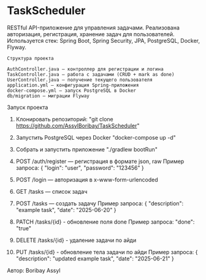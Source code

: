 # TaskScheduler
RESTful API-приложение для управления задачами. 
Реализована авторизация, регистрация, хранение задач для пользователей. Используется стек: Spring Boot, Spring Security, JPA, PostgreSQL, Docker, Flyway.
    


    Структура проекта

    AuthController.java — контроллер для регистрации и логина
    TaskController.java — работа с задачами (CRUD + mark as done)
    UserController.java — получение текущего пользователя
    application.yml — конфигурация Spring-приложения
    docker-compose.yml — запуск PostgreSQL в Docker
    db/migration — миграции Flyway


Запуск проекта
1. Клонировать репозиторий: "git clone https://github.com/AssylBoribay/TaskScheduler"
2. Запустить PostgreSQL через Docker
"docker-compose up -d"
3. Собрать и запустить приложение
"./gradlew bootRun"


1. POST /auth/register — регистрация в формате json, raw
    Пример запроса: 
    {
    "login": "user",
    "password": "123456"
    }
2. POST /login — авторизация в x-www-form-urlencoded
3. GET /tasks — список задач
4. POST /tasks — создать задачу
   Пример запроса:
   {
   "description": "example task",
   "date": "2025-06-20"
   }
5. PATCH /tasks/{id} - обновление поля done
   Пример запроса:
   "done": "true"
6. DELETE /tasks/{id} - удаление задачи по айди
7. PUT /tasks/{id} - обновление тела задачи по айди
   Пример запроса:
   {
   "description": "updated example task",
   "date": "2025-06-21"
   }

Автор: Boribay Assyl 